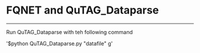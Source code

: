 

# FQNET and QuTAG_Dataparse

****************************************

Run QuTAG_Dataparse with teh following command

'$python QuTAG_Dataparse.py "datafile" g'
